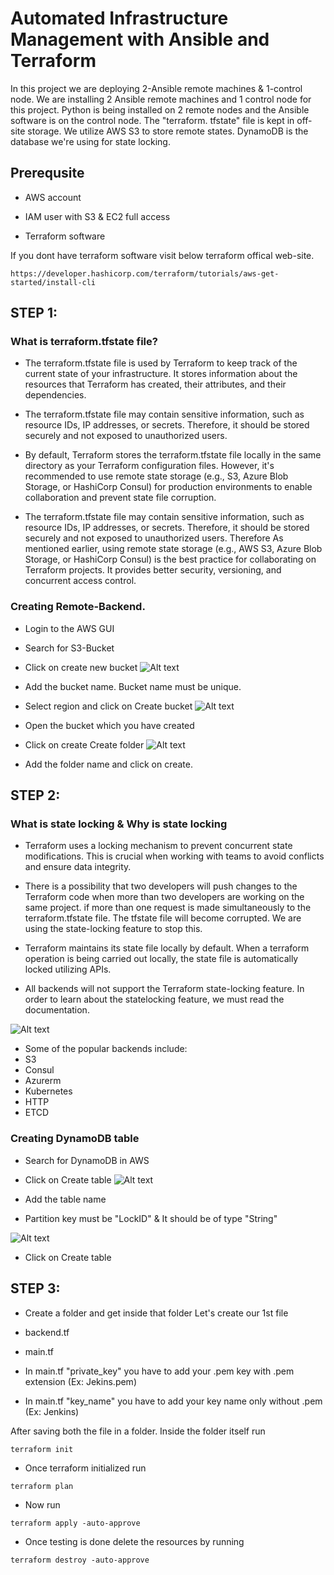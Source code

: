# Automated Infrastructure Management with Ansible and Terraform
 In this project we are deploying 2-Ansible remote machines & 1-control node.
We are installing 2 Ansible remote machines and 1 control node for this project. Python is being installed on 2 remote nodes and the Ansible software is on the control node. The "terraform. tfstate" file is kept in off-site storage. We utilize AWS S3 to store remote states. DynamoDB is the database we're using for state locking.

## Prerequsite 

- AWS account

- IAM user with S3 & EC2 full access

- Terraform software 

If you dont have terraform software visit below terraform offical web-site.

```
https://developer.hashicorp.com/terraform/tutorials/aws-get-started/install-cli
```

## STEP 1:
### What is terraform.tfstate file?
- The terraform.tfstate file is used by Terraform to keep track of the current state of your infrastructure. It stores information about the resources that Terraform has created, their attributes, and their dependencies.

- The terraform.tfstate file may contain sensitive information, such as resource IDs, IP addresses, or secrets. Therefore, it should be stored securely and not exposed to unauthorized users.

- By default, Terraform stores the terraform.tfstate file locally in the same directory as your Terraform configuration files. However, it's recommended to use remote state storage (e.g., S3, Azure Blob Storage, or HashiCorp Consul) for production environments to enable collaboration and prevent state file corruption.

- The terraform.tfstate file may contain sensitive information, such as resource IDs, IP addresses, or secrets. Therefore, it should be stored securely and not exposed to unauthorized users. Therefore As mentioned earlier, using remote state storage (e.g., AWS S3, Azure Blob Storage, or HashiCorp Consul) is the best practice for collaborating on Terraform projects. It provides better security, versioning, and concurrent access control.

### Creating Remote-Backend.
- Login to the AWS GUI
- Search for S3-Bucket
- Click on create new bucket
![Alt text](image-3.png)
- Add the bucket name. Bucket name must be unique.
- Select region and click on Create bucket
![Alt text](image-4.png)

- Open the bucket which you have created 
- Click on create Create folder
![Alt text](<Screenshot 2023-09-24 221059.png>)
- Add the folder name and click on create.

## STEP 2:
### What is state locking & Why is state locking
- Terraform uses a locking mechanism to prevent concurrent state modifications. This is crucial when working with teams to avoid conflicts and ensure data integrity.

- There is a possibility that two developers will push changes to the Terraform code when more than two developers are working on the same project. if more than one request is made simultaneously to the terraform.tfstate file. The tfstate file will become corrupted. We are using the state-locking feature to stop this.


- Terraform maintains its state file locally by default. When a terraform operation is being carried out locally, the state file is automatically locked utilizing APIs.

- All backends will not support the Terraform state-locking feature. In order to learn about the statelocking feature, we must read the documentation.

![Alt text](image-5.png)
- Some of the popular backends include:
- S3
- Consul
- Azurerm
- Kubernetes
- HTTP
- ETCD

### Creating DynamoDB table

- Search for DynamoDB in AWS
- Click on Create table
![Alt text](<Screenshot 2023-09-24 224045.png>)

- Add the table name
- Partition key must be "LockID" & It should be of type "String"

![Alt text](<Screenshot 2023-09-24 224210.png>)

- Click on Create table

## STEP 3:
- Create a folder and get inside that folder
Let's create our 1st file
- backend.tf
- main.tf

- In main.tf "private_key" you have to add your .pem key with .pem extension (Ex: Jekins.pem)

- In main.tf "key_name" you have to add your key name only without .pem
(Ex: Jenkins)

After saving both the file in a folder. Inside the folder itself run 
```
terraform init
```
- Once terraform initialized run 
```
terraform plan
```
- Now run 
```
terraform apply -auto-approve
```

- Once testing is done delete the resources by running
```
terraform destroy -auto-approve
```
